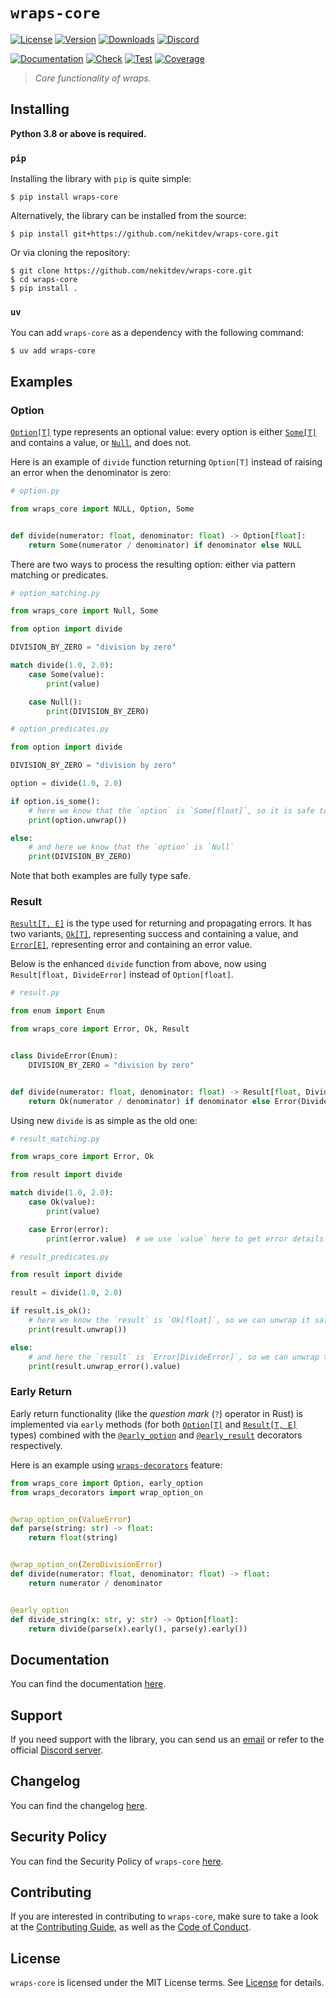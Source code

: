 # `wraps-core`

[![License][License Badge]][License]
[![Version][Version Badge]][Package]
[![Downloads][Downloads Badge]][Package]
[![Discord][Discord Badge]][Discord]

[![Documentation][Documentation Badge]][Documentation]
[![Check][Check Badge]][Actions]
[![Test][Test Badge]][Actions]
[![Coverage][Coverage Badge]][Coverage]

> *Core functionality of wraps.*

## Installing

**Python 3.8 or above is required.**

### `pip`

Installing the library with `pip` is quite simple:

```console
$ pip install wraps-core
```

Alternatively, the library can be installed from the source:

```console
$ pip install git+https://github.com/nekitdev/wraps-core.git
```

Or via cloning the repository:

```console
$ git clone https://github.com/nekitdev/wraps-core.git
$ cd wraps-core
$ pip install .
```

### `uv`

You can add `wraps-core` as a dependency with the following command:

```console
$ uv add wraps-core
```

## Examples

### Option

[`Option[T]`][wraps_core.option.Option] type represents an optional value: every option is either
[`Some[T]`][wraps_core.option.Some] and contains a value, or [`Null`][wraps_core.option.Null],
and does not.

Here is an example of `divide` function returning `Option[T]` instead of raising an error when
the denominator is zero:

```python
# option.py

from wraps_core import NULL, Option, Some


def divide(numerator: float, denominator: float) -> Option[float]:
    return Some(numerator / denominator) if denominator else NULL
```

There are two ways to process the resulting option: either via pattern matching or predicates.

```python
# option_matching.py

from wraps_core import Null, Some

from option import divide

DIVISION_BY_ZERO = "division by zero"

match divide(1.0, 2.0):
    case Some(value):
        print(value)

    case Null():
        print(DIVISION_BY_ZERO)
```

```python
# option_predicates.py

from option import divide

DIVISION_BY_ZERO = "division by zero"

option = divide(1.0, 2.0)

if option.is_some():
    # here we know that the `option` is `Some[float]`, so it is safe to unwrap it
    print(option.unwrap())

else:
    # and here we know that the `option` is `Null`
    print(DIVISION_BY_ZERO)
```

Note that both examples are fully type safe.

### Result

[`Result[T, E]`][wraps_core.result.Result] is the type used for returning and propagating errors.
It has two variants, [`Ok[T]`][wraps_core.result.Ok], representing success and containing a value,
and [`Error[E]`][wraps_core.result.Error], representing error and containing an error value.

Below is the enhanced `divide` function from above, now using `Result[float, DivideError]`
instead of `Option[float]`.

```python
# result.py

from enum import Enum

from wraps_core import Error, Ok, Result


class DivideError(Enum):
    DIVISION_BY_ZERO = "division by zero"


def divide(numerator: float, denominator: float) -> Result[float, DivideError]:
    return Ok(numerator / denominator) if denominator else Error(DivideError.DIVISION_BY_ZERO)
```

Using new `divide` is as simple as the old one:

```python
# result_matching.py

from wraps_core import Error, Ok

from result import divide

match divide(1.0, 2.0):
    case Ok(value):
        print(value)

    case Error(error):
        print(error.value)  # we use `value` here to get error details
```

```python
# result_predicates.py

from result import divide

result = divide(1.0, 2.0)

if result.is_ok():
    # here we know the `result` is `Ok[float]`, so we can unwrap it safely
    print(result.unwrap())

else:
    # and here the `result` is `Error[DivideError]`, so we can unwrap the error safely
    print(result.unwrap_error().value)
```

### Early Return

Early return functionality (like the *question mark* (`?`) operator in Rust) is implemented via `early` methods
(for both [`Option[T]`][wraps_core.option.Option] and [`Result[T, E]`][wraps_core.result.Result] types)
combined with the [`@early_option`][wraps_core.early.decorators.early_option] and
[`@early_result`][wraps_core.early.decorators.early_result] decorators respectively.

Here is an example using [`wraps-decorators`][wraps-decorators] feature:

```python
from wraps_core import Option, early_option
from wraps_decorators import wrap_option_on


@wrap_option_on(ValueError)
def parse(string: str) -> float:
    return float(string)


@wrap_option_on(ZeroDivisionError)
def divide(numerator: float, denominator: float) -> float:
    return numerator / denominator


@early_option
def divide_string(x: str, y: str) -> Option[float]:
    return divide(parse(x).early(), parse(y).early())
```

## Documentation

You can find the documentation [here][Documentation].

## Support

If you need support with the library, you can send us an [email][Email]
or refer to the official [Discord server][Discord].

## Changelog

You can find the changelog [here][Changelog].

## Security Policy

You can find the Security Policy of `wraps-core` [here][Security].

## Contributing

If you are interested in contributing to `wraps-core`, make sure to take a look at the
[Contributing Guide][Contributing Guide], as well as the [Code of Conduct][Code of Conduct].

## License

`wraps-core` is licensed under the MIT License terms. See [License][License] for details.

[Email]: mailto:support@nekit.dev

[Discord]: https://nekit.dev/chat

[Actions]: https://github.com/nekitdev/wraps-core/actions

[Changelog]: https://github.com/nekitdev/wraps-core/blob/main/CHANGELOG.md
[Code of Conduct]: https://github.com/nekitdev/wraps-core/blob/main/CODE_OF_CONDUCT.md
[Contributing Guide]: https://github.com/nekitdev/wraps-core/blob/main/CONTRIBUTING.md
[Security]: https://github.com/nekitdev/wraps-core/blob/main/SECURITY.md

[License]: https://github.com/nekitdev/wraps-core/blob/main/LICENSE

[Package]: https://pypi.org/project/wraps-core
[Coverage]: https://codecov.io/gh/nekitdev/wraps-core
[Documentation]: https://nekitdev.github.io/wraps-core

[Discord Badge]: https://img.shields.io/discord/728012506899021874
[License Badge]: https://img.shields.io/pypi/l/wraps-core
[Version Badge]: https://img.shields.io/pypi/v/wraps-core
[Downloads Badge]: https://img.shields.io/pypi/dm/wraps-core

[Documentation Badge]: https://github.com/nekitdev/wraps-core/workflows/docs/badge.svg
[Check Badge]: https://github.com/nekitdev/wraps-core/workflows/check/badge.svg
[Test Badge]: https://github.com/nekitdev/wraps-core/workflows/test/badge.svg
[Coverage Badge]: https://codecov.io/gh/nekitdev/wraps-core/branch/main/graph/badge.svg

[wraps-decorators]: https://github.com/nekitdev/wraps-decorators

[wraps_core.option.Option]: https://nekitdev.github.io/wraps-core/reference/option#wraps_core.option.Option
[wraps_core.option.Some]: https://nekitdev.github.io/wraps-core/reference/option#wraps_core.option.Some
[wraps_core.option.Null]: https://nekitdev.github.io/wraps-core/reference/option#wraps_core.option.Null

[wraps_core.result.Result]: https://nekitdev.github.io/wraps-core/reference/result#wraps_core.result.Result
[wraps_core.result.Ok]: https://nekitdev.github.io/wraps-core/reference/result#wraps_core.result.Ok
[wraps_core.result.Error]: https://nekitdev.github.io/wraps-core/reference/result#wraps_core.result.Error

[wraps_core.early.decorators.early_option]: https://nekitdev.github.io/wraps-core/reference/early/decorators#wraps_core.early.decorators.early_option
[wraps_core.early.decorators.early_result]: https://nekitdev.github.io/wraps-core/reference/early/decorators#wraps_core.early.decorators.early_result
